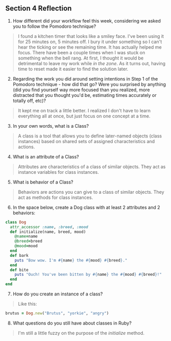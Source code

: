## Section 4 Reflection

1. How different did your workflow feel this week, considering we asked you to follow the Pomodoro technique?
>I found a kitchen timer that looks like a smiley face. I've been using it for 25 minutes on, 5 minutes off. I bury it under something so I can't hear the ticking or see the remaining time. It has actually helped me focus. There have been a couple times when I was stuck on something when the bell rang. At first, I thought it would be detrimental to leave my work while *in the zone*. As it turns out, having time to reset made it easier to find the solution later.

2. Regarding the work you did around setting intentions in Step 1 of the Pomodoro technique - how did that go? Were you surprised by anything (did you find yourself way more focused than you realized, more distracted that you thought you'd be, estimating times accurately or totally off, etc)?
>It kept me on track a little better. I realized I don't have to learn everything all at once, but just focus on one concept at a time.

3. In your own words, what is a Class?
>A class is a tool that allows you to define later-named objects (class instances) based on shared sets of assigned characteristics and actions.
4. What is an attribute of a Class?
>Attributes are characteristics of a class of similar objects. They act as instance variables for class instances.
5. What is behavior of a Class?
>Behaviors are actions you can give to a class of similar objects. They act as methods for class instances.
6. In the space below, create a Dog class with at least 2 attributes and 2 behaviors:

```rb
class Dog
  attr_accessor :name, :breed, :mood
  def initialize(name, breed, mood)
    @name=name
    @breed=breed
    @mood=mood
  end
  def bark
    puts "Bow wow. I'm #{name} the #{mood} #{breed}."
  end
  def bite
    puts "Ouch! You've been bitten by #{name} the #{mood} #{breed}!"
  end
end

```

7. How do you create an instance of a class?
>Like this:

```rb
brutus = Dog.new("Brutus", "yorkie", "angry")

```
8. What questions do you still have about classes in Ruby?
>I'm still a little fuzzy on the purpose of the *initialize* method.

